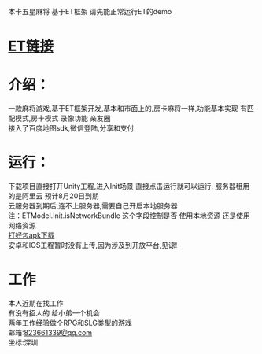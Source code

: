本卡五星麻将 基于ET框架 请先能正常运行ET的demo  

# [ET链接](https://github.com/egametang/ET)  

# 介绍： 
   一款麻将游戏,基于ET框架开发,基本和市面上的,房卡麻将一样,功能基本实现 有匹配模式,房卡模式 录像功能 亲友圈  
   接入了百度地图sdk,微信登陆,分享和支付  

# 运行：
   下载项目直接打开Unity工程,进入Init场景 直接点击运行就可以运行, 服务器租用的是阿里云 预计8月20日到期  
   云服务器到期后,连不上服务器,需要自己开启本地服务器  
   注：ETModel.Init.isNetworkBundle 这个字段控制是否 使用本地资源 还是使用网络资源  
   [打好包apk下载](https://gamegather.oss-cn-beijing.aliyuncs.com/kwx.apk)  
   安卓和IOS工程暂时没有上传,因为涉及到开放平台,见谅!  
   
# 工作  
  本人近期在找工作  
  有没有招人的 给小弟一个机会  
  两年工作经验做个RPG和SLG类型的游戏  
  邮箱:823661339@qq.com  
  坐标:深圳   
